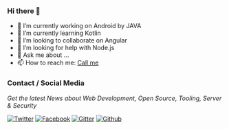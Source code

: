 ### Hi there 👋

- 🔭 I’m currently working on Android by JAVA
- 🌱 I’m currently learning Kotlin
- 👯 I’m looking to collaborate on Angular
- 🤔 I’m looking for help with Node.js
- 💬 Ask me about ...
- 📫 How to reach me: [Call me](tel:9891062743)

### Contact / Social Media

*Get the latest News about Web Development, Open Source, Tooling, Server & Security*

[![Twitter](https://github.frapsoft.com/social/twitter.png)](https://twitter.com/amantiwari8861/)
[![Facebook](https://github.frapsoft.com/social/facebook.png)](https://www.facebook.com/amantiwari8861/)
[![Gitter](https://github.frapsoft.com/social/gitter.png)](https://gitter.im/GNIITwala/community/)
[![Github](https://github.frapsoft.com/social/github.png)](https://github.com/ellerbrock/)
